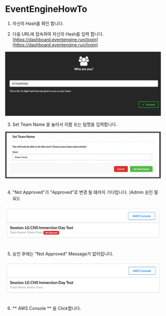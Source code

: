 # EventEngineHowTo
1. 자신의 Hash를 확인 합니다. 


2. 다음 URL에 접속하여 자신의 Hash를 입력 합니다. 
[https://dashboard.eventengine.run/login](https://dashboard.eventengine.run/login)

![Alt](./images/ee-login.png "login page")


3. Set Team Name 을 눌러서 이름 또는 팀명을 입력합니다.

<kbd>   
<img src="images/set-team-name.png" />
</kbd>
<br /><br />

4. "Not Approved"가 "Approved"로 변경 될 떄까지 기다립니다. (Admin 승인 필요))
<kbd>
<img src="images/waiting-approval.png" />
</kbd>
<br /><br />

5. 승인 후에는 "Not Approved" Message가 없어집니다. 
<kbd>
<img src="images/approved.png" />
</kbd>
<br /><br />

6. ** AWS Console ** 을 Click합니다. 


<br /><br />

<br /><br />

<br /><br />

<br /><br />


<br /><br />




